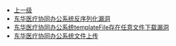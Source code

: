 * [上一级](docs/wy876_poc/)
* [东华医疗协同办公系统反序列化漏洞](docs/wy876_poc/%E4%B8%9C%E5%8D%8E%E5%8C%BB%E7%96%97%E5%8D%8F%E5%90%8C%E5%8A%9E%E5%85%AC%E7%B3%BB%E7%BB%9F/%E4%B8%9C%E5%8D%8E%E5%8C%BB%E7%96%97%E5%8D%8F%E5%90%8C%E5%8A%9E%E5%85%AC%E7%B3%BB%E7%BB%9F%E5%8F%8D%E5%BA%8F%E5%88%97%E5%8C%96%E6%BC%8F%E6%B4%9E.md)
* [东华医疗协同办公系统templateFile存在任意文件下载漏洞](docs/wy876_poc/%E4%B8%9C%E5%8D%8E%E5%8C%BB%E7%96%97%E5%8D%8F%E5%90%8C%E5%8A%9E%E5%85%AC%E7%B3%BB%E7%BB%9F/%E4%B8%9C%E5%8D%8E%E5%8C%BB%E7%96%97%E5%8D%8F%E5%90%8C%E5%8A%9E%E5%85%AC%E7%B3%BB%E7%BB%9FtemplateFile%E5%AD%98%E5%9C%A8%E4%BB%BB%E6%84%8F%E6%96%87%E4%BB%B6%E4%B8%8B%E8%BD%BD%E6%BC%8F%E6%B4%9E.md)
* [东华医疗协同办公系统文件上传](docs/wy876_poc/%E4%B8%9C%E5%8D%8E%E5%8C%BB%E7%96%97%E5%8D%8F%E5%90%8C%E5%8A%9E%E5%85%AC%E7%B3%BB%E7%BB%9F/%E4%B8%9C%E5%8D%8E%E5%8C%BB%E7%96%97%E5%8D%8F%E5%90%8C%E5%8A%9E%E5%85%AC%E7%B3%BB%E7%BB%9F%E6%96%87%E4%BB%B6%E4%B8%8A%E4%BC%A0.md)
